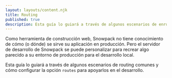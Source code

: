 ```yaml
---
layout: layouts/content.njk
title: Routing
published: true
description: Esta guía lo guiará a través de algunos escenarios de enrutamiento comunes y cómo configurar la opción de rutas para admitirlos en el desarrollo.
---
```


Como herramienta de construcción web, Snowpack no tiene conocimiento de cómo (o dónde) se sirve su aplicación en producción. Pero el servidor de desarrollo de Snowpack se puede personalizar para recrear algo parecido a su entorno de producción para el desarrollo local.

Esta guía lo guiará a través de algunos escenarios de routing comunes y cómo configurar la opción `routes` para apoyarlos en el desarrollo.
